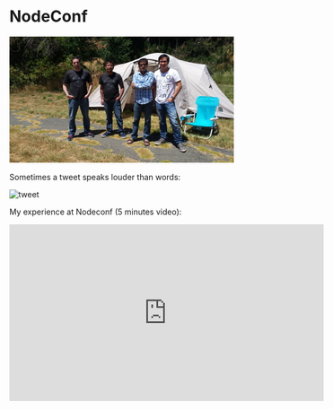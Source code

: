 <meta property="og:title" content="NodeConf" />
<meta property="og:image" content="images/tent.jpg" />

# NodeConf

![nodeconf](tent.jpg)

Sometimes a tweet speaks louder than words:

![tweet](https://i.imgur.com/M8H9Mwn.png)

My experience at Nodeconf (5 minutes video):

<iframe width="560" height="315" src="https://www.youtube.com/embed/XZjO2cqNfH4" frameborder="0" allowfullscreen></iframe>
